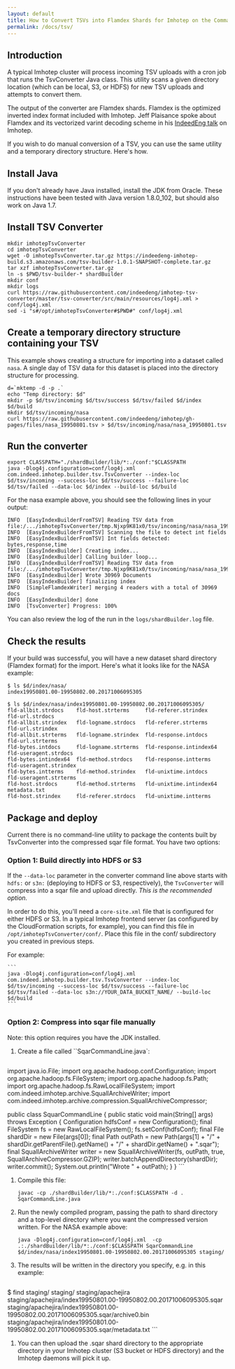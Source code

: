 ```yaml
---
layout: default
title: How to Convert TSVs into Flamdex Shards for Imhotep on the Command Line
permalink: /docs/tsv/
---
```


## Introduction

A typical Imhotep cluster will process incoming TSV uploads with a cron job that
runs the TsvConverter Java class. This utility scans a given directory location 
(which can be local, S3, or HDFS) for new TSV uploads and attempts to convert them.

The output of the converter are Flamdex shards. Flamdex is the optimized inverted index
format included with Imhotep. Jeff Plaisance spoke about Flamdex and its vectorized varint
decoding scheme in his [IndeedEng talk](http://engineering.indeedblog.com/talks/imhotep-large-scale-analytics-machine-learning-indeed/) on Imhotep.

If you wish to do manual conversion of a TSV, you can use the same utility and a temporary
directory structure. Here's how.

## Install Java

If you don't already have Java installed, install the JDK from Oracle. These instructions
have been tested with Java version 1.8.0_102, but should also work on Java 1.7.

## Install TSV Converter

    mkdir imhotepTsvConverter
    cd imhotepTsvConverter
    wget -O imhotepTsvConverter.tar.gz https://indeedeng-imhotep-build.s3.amazonaws.com/tsv-builder-1.0.1-SNAPSHOT-complete.tar.gz
    tar xzf imhotepTsvConverter.tar.gz
    ln -s $PWD/tsv-builder-* shardBuilder
    mkdir conf
    mkdir logs
    curl https://raw.githubusercontent.com/indeedeng/imhotep-tsv-converter/master/tsv-converter/src/main/resources/log4j.xml > conf/log4j.xml
    sed -i "s#/opt/imhotepTsvConverter#$PWD#" conf/log4j.xml

## Create a temporary directory structure containing your TSV

This example shows creating a structure for importing into a dataset called `nasa`. A single
day of TSV data for this dataset is placed into the directory structure for processing.

    d=`mktemp -d -p .`
    echo "Temp directory: $d"
    mkdir -p $d/tsv/incoming $d/tsv/success $d/tsv/failed $d/index $d/build
    mkdir $d/tsv/incoming/nasa
    curl https://raw.githubusercontent.com/indeedeng/imhotep/gh-pages/files/nasa_19950801.tsv > $d/tsv/incoming/nasa/nasa_19950801.tsv

## Run the converter

    export CLASSPATH="./shardBuilder/lib/*:./conf:"$CLASSPATH
    java -Dlog4j.configuration=conf/log4j.xml com.indeed.imhotep.builder.tsv.TsvConverter --index-loc $d/tsv/incoming --success-loc $d/tsv/success --failure-loc $d/tsv/failed --data-loc $d/index --build-loc $d/build
    
For the nasa example above, you should see the following lines in your output:

    INFO  [EasyIndexBuilderFromTSV] Reading TSV data from file:/.../imhotepTsvConverter/tmp.Njxp9K81x0/tsv/incoming/nasa/nasa_19950801.tsv
    INFO  [EasyIndexBuilderFromTSV] Scanning the file to detect int fields
    INFO  [EasyIndexBuilderFromTSV] Int fields detected: bytes,response,time
    INFO  [EasyIndexBuilder] Creating index...
    INFO  [EasyIndexBuilder] Calling builder loop...
    INFO  [EasyIndexBuilderFromTSV] Reading TSV data from file:/.../imhotepTsvConverter/tmp.Njxp9K81x0/tsv/incoming/nasa/nasa_19950801.tsv
    INFO  [EasyIndexBuilder] Wrote 30969 Documents
    INFO  [EasyIndexBuilder] finalizing index
    INFO  [SimpleFlamdexWriter] merging 4 readers with a total of 30969 docs
    INFO  [EasyIndexBuilder] done
    INFO  [TsvConverter] Progress: 100%

You can also review the log of the run in the `logs/shardBuilder.log` file.

## Check the results

If your build was successful, you will have a new dataset shard directory (Flamdex format)
for the import. Here's what it looks like for the NASA example:

    $ ls $d/index/nasa/
    index19950801.00-19950802.00.20171006095305

    $ ls $d/index/nasa/index19950801.00-19950802.00.20171006095305/
    fld-allbit.strdocs    fld-host.strterms     fld-referer.strindex     fld-url.strdocs
    fld-allbit.strindex   fld-logname.strdocs   fld-referer.strterms     fld-url.strindex
    fld-allbit.strterms   fld-logname.strindex  fld-response.intdocs     fld-url.strterms
    fld-bytes.intdocs     fld-logname.strterms  fld-response.intindex64  fld-useragent.strdocs
    fld-bytes.intindex64  fld-method.strdocs    fld-response.intterms    fld-useragent.strindex
    fld-bytes.intterms    fld-method.strindex   fld-unixtime.intdocs     fld-useragent.strterms
    fld-host.strdocs      fld-method.strterms   fld-unixtime.intindex64  metadata.txt
    fld-host.strindex     fld-referer.strdocs   fld-unixtime.intterms

## Package and deploy

Current there is no command-line utility to package the contents built by TsvConverter into the compressed sqar file format. You have two options:

### Option 1: Build directly into HDFS or S3

If the `--data-loc` parameter in the converter command line above starts with `hdfs:` or `s3n:` (deploying to HDFS or S3, respectively),
the `TsvConverter` will compress into a sqar file and upload directly. *This is the recommended option.*

In order to do this, you'll need a `core-site.xml` file that is configured for either HDFS or S3. In a typical Imhotep frontend server
(as configured by the CloudFormation scripts, for example), you can find this file in `/opt/imhotepTsvConverter/conf/`. Place this
file in the conf/ subdirectory you created in previous steps.

For example:

    ```
    java -Dlog4j.configuration=conf/log4j.xml com.indeed.imhotep.builder.tsv.TsvConverter --index-loc $d/tsv/incoming --success-loc $d/tsv/success --failure-loc $d/tsv/failed --data-loc s3n://YOUR_DATA_BUCKET_NAME/ --build-loc $d/build
    ```

### Option 2: Compress into sqar file manually

Note: this option requires you have the JDK installed.

1. Create a file called ``SqarCommandLine.java`:

    ```java
import java.io.File;
import org.apache.hadoop.conf.Configuration;
import org.apache.hadoop.fs.FileSystem;
import org.apache.hadoop.fs.Path;
import org.apache.hadoop.fs.RawLocalFileSystem;
import com.indeed.imhotep.archive.SquallArchiveWriter;
import com.indeed.imhotep.archive.compression.SquallArchiveCompressor;

public class SquarCommandLine {
    public static void main(String[] args) throws Exception {
        Configuration hdfsConf = new Configuration();
        final FileSystem fs = new RawLocalFileSystem();
        fs.setConf(hdfsConf);
        final File shardDir = new File(args[0]);
        final Path outPath = new Path(args[1] + "/" + shardDir.getParentFile().getName() + "/" + shardDir.getName() + ".sqar");
        final SquallArchiveWriter writer =
              new SquallArchiveWriter(fs, outPath, true,
                                      SquallArchiveCompressor.GZIP);
        writer.batchAppendDirectory(shardDir);
        writer.commit();
        System.out.println("Wrote " + outPath);
    }
}
    ```
    
1. Compile this file:

    ```
    javac -cp ./shardBuilder/lib/*:./conf:$CLASSPATH -d . SqarCommandLine.java
    ```
    
1. Run the newly compiled program, passing the path to shard directory and a top-level directory where you want the 
compressed version written. For the NASA example above:

    ```
    java -Dlog4j.configuration=conf/log4j.xml  -cp .:./shardBuilder/lib/*:./conf:$CLASSPATH SqarCommandLine $d/index/nasa/index19950801.00-19950802.00.20171006095305 staging/
    ```
    
1. The results will be written in the directory you specify, e.g. in this example:

    ```
$ find staging/
staging/
staging/apachejira
staging/apachejira/index19950801.00-19950802.00.20171006095305.sqar
staging/apachejira/index19950801.00-19950802.00.20171006095305.sqar/archive0.bin
staging/apachejira/index19950801.00-19950802.00.20171006095305.sqar/metadata.txt
    ```

1. You can then upload the .sqar shard directory to the appropriate directory in your Imhotep cluster (S3 bucket or HDFS directory) and the Imhotep daemons will pick it up.
